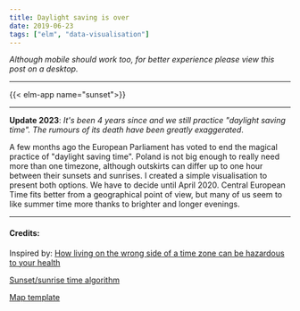 ```yaml
---
title: Daylight saving is over
date: 2019-06-23
tags: ["elm", "data-visualisation"]
---
```


_Although mobile should work too, for better experience please view this post on a desktop._

---

{{< elm-app name="sunset">}}

--- 

**Update 2023**: _It's been 4 years since and we still practice "daylight saving time". The rumours of its death have been greatly exaggerated_. 

A few months ago the European Parliament has voted to end the magical practice of "daylight saving time". Poland is not big enough to really need more than one timezone, although outskirts can differ up to one hour between their sunsets and sunrises. I created a simple visualisation to present both options. We have to decide until April 2020. Central European Time fits better from a geographical point of view, but many of us seem to like summer time more thanks to brighter and longer evenings.


--- 
#### Credits: 

Inspired by: [How living on the wrong side of a time zone can be hazardous to your health ](https://www.washingtonpost.com/business/2019/04/19/how-living-wrong-side-time-zone-can-be-hazardous-your-health/)

[Sunset/sunrise time algorithm](https://edwilliams.org/sunrise_sunset_example.htm)

[Map template](https://commons.wikimedia.org/wiki/File:Gminy_Polski_wed%C5%82ug_rodzaju.svg)
